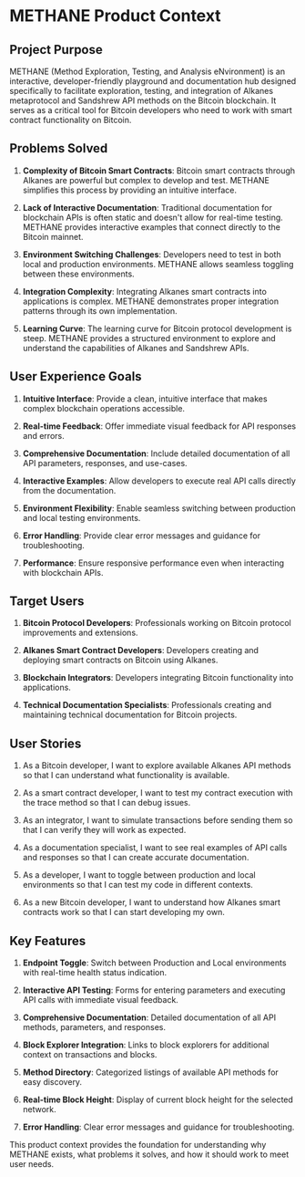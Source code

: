 # METHANE Product Context

## Project Purpose

METHANE (Method Exploration, Testing, and Analysis eNvironment) is an interactive, developer-friendly playground and documentation hub designed specifically to facilitate exploration, testing, and integration of Alkanes metaprotocol and Sandshrew API methods on the Bitcoin blockchain. It serves as a critical tool for Bitcoin developers who need to work with smart contract functionality on Bitcoin.

## Problems Solved

1. **Complexity of Bitcoin Smart Contracts**: Bitcoin smart contracts through Alkanes are powerful but complex to develop and test. METHANE simplifies this process by providing an intuitive interface.

2. **Lack of Interactive Documentation**: Traditional documentation for blockchain APIs is often static and doesn't allow for real-time testing. METHANE provides interactive examples that connect directly to the Bitcoin mainnet.

3. **Environment Switching Challenges**: Developers need to test in both local and production environments. METHANE allows seamless toggling between these environments.

4. **Integration Complexity**: Integrating Alkanes smart contracts into applications is complex. METHANE demonstrates proper integration patterns through its own implementation.

5. **Learning Curve**: The learning curve for Bitcoin protocol development is steep. METHANE provides a structured environment to explore and understand the capabilities of Alkanes and Sandshrew APIs.

## User Experience Goals

1. **Intuitive Interface**: Provide a clean, intuitive interface that makes complex blockchain operations accessible.

2. **Real-time Feedback**: Offer immediate visual feedback for API responses and errors.

3. **Comprehensive Documentation**: Include detailed documentation of all API parameters, responses, and use-cases.

4. **Interactive Examples**: Allow developers to execute real API calls directly from the documentation.

5. **Environment Flexibility**: Enable seamless switching between production and local testing environments.

6. **Error Handling**: Provide clear error messages and guidance for troubleshooting.

7. **Performance**: Ensure responsive performance even when interacting with blockchain APIs.

## Target Users

1. **Bitcoin Protocol Developers**: Professionals working on Bitcoin protocol improvements and extensions.

2. **Alkanes Smart Contract Developers**: Developers creating and deploying smart contracts on Bitcoin using Alkanes.

3. **Blockchain Integrators**: Developers integrating Bitcoin functionality into applications.

4. **Technical Documentation Specialists**: Professionals creating and maintaining technical documentation for Bitcoin projects.

## User Stories

1. As a Bitcoin developer, I want to explore available Alkanes API methods so that I can understand what functionality is available.

2. As a smart contract developer, I want to test my contract execution with the trace method so that I can debug issues.

3. As an integrator, I want to simulate transactions before sending them so that I can verify they will work as expected.

4. As a documentation specialist, I want to see real examples of API calls and responses so that I can create accurate documentation.

5. As a developer, I want to toggle between production and local environments so that I can test my code in different contexts.

6. As a new Bitcoin developer, I want to understand how Alkanes smart contracts work so that I can start developing my own.

## Key Features

1. **Endpoint Toggle**: Switch between Production and Local environments with real-time health status indication.

2. **Interactive API Testing**: Forms for entering parameters and executing API calls with immediate visual feedback.

3. **Comprehensive Documentation**: Detailed documentation of all API methods, parameters, and responses.

4. **Block Explorer Integration**: Links to block explorers for additional context on transactions and blocks.

5. **Method Directory**: Categorized listings of available API methods for easy discovery.

6. **Real-time Block Height**: Display of current block height for the selected network.

7. **Error Handling**: Clear error messages and guidance for troubleshooting.

This product context provides the foundation for understanding why METHANE exists, what problems it solves, and how it should work to meet user needs.